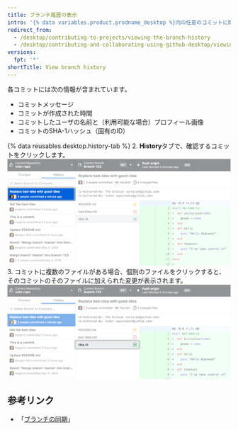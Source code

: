 ```yaml
---
title: ブランチ履歴の表示
intro: '{% data variables.product.prodname_desktop %}内の任意のコミットに関する詳細を見ることができます。これにはコミットによる変更のdiffが含まれます。'
redirect_from:
  - /desktop/contributing-to-projects/viewing-the-branch-history
  - /desktop/contributing-and-collaborating-using-github-desktop/viewing-the-branch-history
versions:
  fpt: '*'
shortTitle: View branch history
---
```


各コミットには次の情報が含まれています。

 - コミットメッセージ
 - コミットが作成された時間
 - コミットしたユーザの名前と（利用可能な場合）プロフィール画像
 - コミットのSHA-1ハッシュ（固有のID）

{% data reusables.desktop.history-tab %}
2. **History**タブで、確認するコミットをクリックします。 ![Historyタブのコミット](/assets/images/help/desktop/branch-history-commit.png)
3. コミットに複数のファイルがある場合、個別のファイルをクリックすると、そのコミットのそのファイルに加えられた変更が表示されます。 ![コミット内のファイル](/assets/images/help/desktop/branch-history-file.png)

## 参考リンク

- 「[ブランチの同期](/desktop/guides/contributing-to-projects/syncing-your-branch/)」
